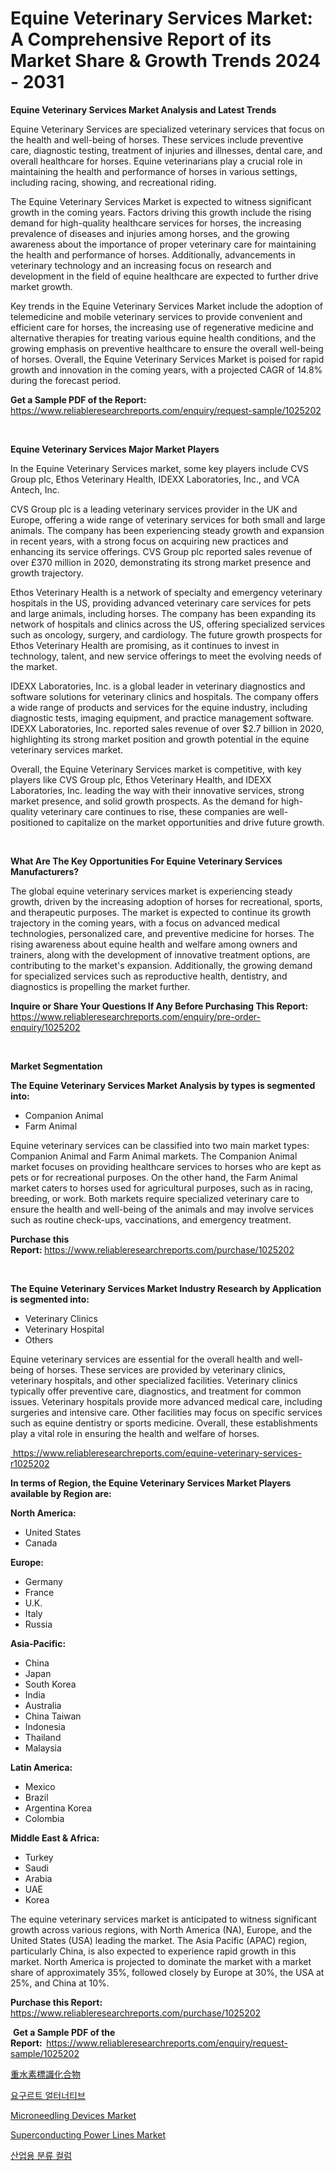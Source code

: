 <p><h1>Equine Veterinary Services Market: A Comprehensive Report of its Market Share & Growth Trends 2024 - 2031</h1></p><p><strong>Equine Veterinary Services Market Analysis and Latest Trends</strong></p>
<p><p>Equine Veterinary Services are specialized veterinary services that focus on the health and well-being of horses. These services include preventive care, diagnostic testing, treatment of injuries and illnesses, dental care, and overall healthcare for horses. Equine veterinarians play a crucial role in maintaining the health and performance of horses in various settings, including racing, showing, and recreational riding.</p><p>The Equine Veterinary Services Market is expected to witness significant growth in the coming years. Factors driving this growth include the rising demand for high-quality healthcare services for horses, the increasing prevalence of diseases and injuries among horses, and the growing awareness about the importance of proper veterinary care for maintaining the health and performance of horses. Additionally, advancements in veterinary technology and an increasing focus on research and development in the field of equine healthcare are expected to further drive market growth.</p><p>Key trends in the Equine Veterinary Services Market include the adoption of telemedicine and mobile veterinary services to provide convenient and efficient care for horses, the increasing use of regenerative medicine and alternative therapies for treating various equine health conditions, and the growing emphasis on preventive healthcare to ensure the overall well-being of horses. Overall, the Equine Veterinary Services Market is poised for rapid growth and innovation in the coming years, with a projected CAGR of 14.8% during the forecast period.</p></p>
<p><strong>Get a Sample PDF of the Report:&nbsp;</strong> <a href="https://www.reliableresearchreports.com/enquiry/request-sample/1025202">https://www.reliableresearchreports.com/enquiry/request-sample/1025202</a></p>
<p>&nbsp;</p>
<p><strong>Equine Veterinary Services Major Market Players</strong></p>
<p><p>In the Equine Veterinary Services market, some key players include CVS Group plc, Ethos Veterinary Health, IDEXX Laboratories, Inc., and VCA Antech, Inc. </p><p>CVS Group plc is a leading veterinary services provider in the UK and Europe, offering a wide range of veterinary services for both small and large animals. The company has been experiencing steady growth and expansion in recent years, with a strong focus on acquiring new practices and enhancing its service offerings. CVS Group plc reported sales revenue of over £370 million in 2020, demonstrating its strong market presence and growth trajectory.</p><p>Ethos Veterinary Health is a network of specialty and emergency veterinary hospitals in the US, providing advanced veterinary care services for pets and large animals, including horses. The company has been expanding its network of hospitals and clinics across the US, offering specialized services such as oncology, surgery, and cardiology. The future growth prospects for Ethos Veterinary Health are promising, as it continues to invest in technology, talent, and new service offerings to meet the evolving needs of the market.</p><p>IDEXX Laboratories, Inc. is a global leader in veterinary diagnostics and software solutions for veterinary clinics and hospitals. The company offers a wide range of products and services for the equine industry, including diagnostic tests, imaging equipment, and practice management software. IDEXX Laboratories, Inc. reported sales revenue of over $2.7 billion in 2020, highlighting its strong market position and growth potential in the equine veterinary services market.</p><p>Overall, the Equine Veterinary Services market is competitive, with key players like CVS Group plc, Ethos Veterinary Health, and IDEXX Laboratories, Inc. leading the way with their innovative services, strong market presence, and solid growth prospects. As the demand for high-quality veterinary care continues to rise, these companies are well-positioned to capitalize on the market opportunities and drive future growth.</p></p>
<p>&nbsp;</p>
<p><strong>What Are The Key Opportunities For Equine Veterinary Services Manufacturers?</strong></p>
<p><p>The global equine veterinary services market is experiencing steady growth, driven by the increasing adoption of horses for recreational, sports, and therapeutic purposes. The market is expected to continue its growth trajectory in the coming years, with a focus on advanced medical technologies, personalized care, and preventive medicine for horses. The rising awareness about equine health and welfare among owners and trainers, along with the development of innovative treatment options, are contributing to the market's expansion. Additionally, the growing demand for specialized services such as reproductive health, dentistry, and diagnostics is propelling the market further.</p></p>
<p><strong>Inquire or Share Your Questions If Any Before Purchasing This Report:</strong> <a href="https://www.reliableresearchreports.com/enquiry/pre-order-enquiry/1025202">https://www.reliableresearchreports.com/enquiry/pre-order-enquiry/1025202</a></p>
<p>&nbsp;</p>
<p><strong>Market Segmentation</strong></p>
<p><strong>The Equine Veterinary Services Market Analysis by types is segmented into:</strong></p>
<p><ul><li>Companion Animal</li><li>Farm Animal</li></ul></p>
<p><p>Equine veterinary services can be classified into two main market types: Companion Animal and Farm Animal markets. The Companion Animal market focuses on providing healthcare services to horses who are kept as pets or for recreational purposes. On the other hand, the Farm Animal market caters to horses used for agricultural purposes, such as in racing, breeding, or work. Both markets require specialized veterinary care to ensure the health and well-being of the animals and may involve services such as routine check-ups, vaccinations, and emergency treatment.</p></p>
<p><strong>Purchase this Report:&nbsp;</strong><a href="https://www.reliableresearchreports.com/purchase/1025202">https://www.reliableresearchreports.com/purchase/1025202</a></p>
<p>&nbsp;</p>
<p><strong>The Equine Veterinary Services Market Industry Research by Application is segmented into:</strong></p>
<p><ul><li>Veterinary Clinics</li><li>Veterinary Hospital</li><li>Others</li></ul></p>
<p><p>Equine veterinary services are essential for the overall health and well-being of horses. These services are provided by veterinary clinics, veterinary hospitals, and other specialized facilities. Veterinary clinics typically offer preventive care, diagnostics, and treatment for common issues. Veterinary hospitals provide more advanced medical care, including surgeries and intensive care. Other facilities may focus on specific services such as equine dentistry or sports medicine. Overall, these establishments play a vital role in ensuring the health and welfare of horses.</p></p>
<p><a href="https://www.reliableresearchreports.com/equine-veterinary-services-r1025202">&nbsp;https://www.reliableresearchreports.com/equine-veterinary-services-r1025202</a></p>
<p><strong>In terms of Region, the Equine Veterinary Services Market Players available by Region are:</strong></p>
<p>
    <p> <strong> North America: </strong>
        <ul>
            <li>United States</li>
            <li>Canada</li>
        </ul>
        </p> 
    <p> <strong> Europe: </strong>
        <ul>
            <li>Germany</li>
            <li>France</li>
            <li>U.K.</li>
            <li>Italy</li>
            <li>Russia</li>
        </ul>
        </p> 
    <p> <strong> Asia-Pacific: </strong>
        <ul>
            <li>China</li>
            <li>Japan</li>
            <li>South Korea</li>
            <li>India</li>
            <li>Australia</li>
            <li>China Taiwan</li>
            <li>Indonesia</li>
            <li>Thailand</li>
            <li>Malaysia</li>
        </ul>
        </p> 
    <p> <strong> Latin America: </strong>
        <ul>
            <li>Mexico</li>
            <li>Brazil</li>
            <li>Argentina Korea</li>
            <li>Colombia</li>
        </ul>
        </p> 
    <p> <strong> Middle East & Africa: </strong>
        <ul>
            <li>Turkey</li>
            <li>Saudi</li>
            <li>Arabia</li>
            <li>UAE</li>
            <li>Korea</li>
        </ul>
    </p>
    </p>
<p><p>The equine veterinary services market is anticipated to witness significant growth across various regions, with North America (NA), Europe, and the United States (USA) leading the market. The Asia Pacific (APAC) region, particularly China, is also expected to experience rapid growth in this market. North America is projected to dominate the market with a market share of approximately 35%, followed closely by Europe at 30%, the USA at 25%, and China at 10%.</p></p>
<p><strong>Purchase this Report: </strong><a href="https://www.reliableresearchreports.com/purchase/1025202">https://www.reliableresearchreports.com/purchase/1025202</a></p>
<p>&nbsp;<strong>Get a Sample PDF of the Report:&nbsp;&nbsp;</strong><a href="https://www.reliableresearchreports.com/enquiry/request-sample/1025202">https://www.reliableresearchreports.com/enquiry/request-sample/1025202</a></p>
<p><strong></strong></p>
<p><p><a href="https://github.com/adcxff01450218/Market-Research-Report-List-2/blob/main/450881954792.md">重水素標識化合物</a></p><p><a href="https://medium.com/@ishacian.georges/%EC%9A%94%EA%B1%B0%ED%8A%B8-%EB%8C%80%EC%B2%B4-%EC%8B%9C%EC%9E%A5-%EB%B6%84%EC%84%9D-cagr-%EC%8B%9C%EC%9E%A5-%EC%84%B8%EB%B6%84%ED%99%94-%EB%B0%8F-%EC%A0%84-%EC%84%B8%EA%B3%84-%EC%82%B0%EC%97%85-%EA%B0%9C%EC%9A%94-b030e3741741">요구르트 얼터너티브</a></p><p><a href="https://www.linkedin.com/pulse/microneedling-devices-market-key-successful-business-strategy-4mbie">Microneedling Devices Market</a></p><p><a href="https://github.com/RebekaAnderson14/Market-Research-Report-List-1/blob/main/superconducting-power-lines-market.md">Superconducting Power Lines Market</a></p><p><a href="https://github.com/Elenrrera7685/Market-Research-Report-List-1/blob/main/156418152229.md">산업용 분류 컬럼</a></p></p>